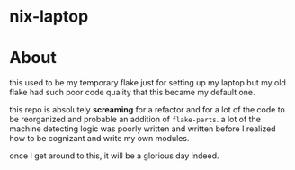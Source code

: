 # nix-laptop

# About

this used to be my temporary flake just for setting up my laptop but my old flake had such poor code quality that this became my default one.

this repo is absolutely **screaming** for a refactor and for a lot of the code to be reorganized and probable an addition of `flake-parts`. a lot of the machine detecting logic was poorly written and written before I realized how to be cognizant and write my own modules.

once I get around to this, it will be a glorious day indeed.
